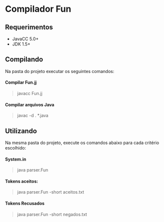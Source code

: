 # Compilador Fun
## Requerimentos
* JavaCC 5.0+
* JDK 1.5+

## Compilando
Na pasta do projeto executar os seguintes comandos:
#### Compilar Fun.jj
> javacc Fun.jj

#### Compilar arquivos Java
> javac -d . *.java

## Utilizando
Na mesma pasta do projeto, execute os comandos abaixo para cada critério escolhido:

#### System.in
> java parser.Fun

#### Tokens aceitos:
> java parser.Fun -short aceitos.txt

#### Tokens Recusados
> java parser.Fun -short negados.txt